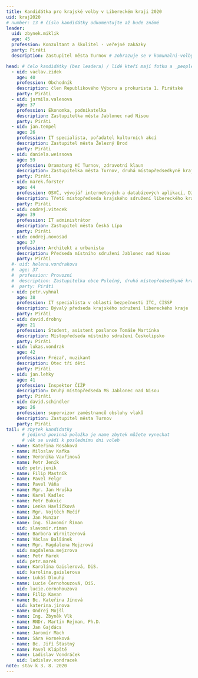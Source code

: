 ```yaml
---
title: Kandidátka pro krajské volby v Libereckém kraji 2020 
uid: kraj2020
# number: 13 # číslo kandidátky odkomentujte až bude známé
leader:
  uid: zbynek.miklik
  age: 45
  profession: Konzultant a školitel - veřejné zakázky
  party: Piráti
  description: Zastupitel města Turnov # zobrazuje se v komunalni-volby

head: # čelo kandidátky (bez leadera) / lidé kteří mají fotku a _people/jmeno.md
  - uid: vaclav.zidek
    age: 40  
    profession: Obchodník
    description: člen Republikového Výboru a prokurista 1. Pirátské
    party: Piráti
  - uid: jarmila.valesova
    age: 37  
    profession: Ekonomka, podnikatelka
    description: Zastupitelka města Jablonec nad Nisou
    party: Piráti
  - uid: jan.tempel
    age: 26
    profession: IT specialista, pořadatel kulturních akcí
    description: Zastupitel města Železný Brod
    party: Piráti
  - uid: daniela.weissova
    age: 59
    profession: Dramaturg KC Turnov, zdravotní klaun
    description: Zastupitelka města Turnov, druhá místopředsedkyně krajského sdružení libereckého kraje
    party: Piráti
  - uid: marek.forster
    age: 44
    profession: OSVČ, vývojář internetových a databázových aplikací, DJ, pilot, producent
    description: Třetí místopředseda krajského sdružení libereckého kraje
    party: Piráti
  - uid: ondrej.vitecek
    age: 39
    profession: IT administrátor
    description: Zastupitel města Česká Lípa
    party: Piráti
  - uid: ondrej.novosad
    age: 37
    profession: Architekt a urbanista
    description: Předseda místního sdružení Jablonec nad Nisou
    party: Piráti
  #- uid: helena.vondrakova
  #  age: 37
  #  profession: Provozní
  #  description: Zastupitelka obce Pulečný, druhá místopředsedkyně krajského sdružení libereckého kraje
  #  party: Piráti
  - uid: petr.vyhnal
    age: 38
    profession: IT specialista v oblasti bezpečnosti ITC, CISSP
    description: Bývalý předseda krajského sdružení libereckého kraje
    party: Piráti
  - uid: david.drobny
    age: 21
    profession: Student, asistent poslance Tomáše Martínka
    description: Místopředseda místního sdružení Českolipsko
    party: Piráti
  - uid: lukas.vondrak
    age: 42
    profession: Frézař, muzikant
    description: Otec tří dětí
    party: Piráti
  - uid: jan.lehky
    age: 41
    profession: Inspektor ČIŽP
    description: Druhý místopředseda MS Jablonec nad Nisou
    party: Piráti
  - uid: david.schindler
    age: 26
    profession: supervizor zaměstnanců obsluhy vlaků
    description: Zastupitel města Turnov
    party: Piráti
tail: # zbytek kandidatky
      # jedinná povinná položka je name zbytek můžete vynechat
      # věk se uvádí k poslednímu dni voleb
  - name: Kateřina Rosáková
  - name: Miloslav Kafka
  - name: Veronika Vavřinová
  - name: Petr Jeník
    uid: petr.jenik
  - name: Filip Mastník
  - name: Pavel Felgr
  - name: Pavel Váňa
  - name: Mgr. Jan Hruška
  - name: Karel Kadlec
  - name: Petr Bukvic
  - name: Lenka Havlíčková
  - name: Mgr. Vojtěch Mečíř
  - name: Jan Munzar
  - name: Ing. Slavomír Říman
    uid: slavomir.riman
  - name: Barbora Wirnitzerová
  - name: Václav Balšánek
  - name: Mgr. Magdalena Mejzrová
    uid: magdalena.mejzrova
  - name: Petr Marek
    uid: petr.marek
  - name: Karolína Gaislerová, DiS.
    uid: karolina.gaislerova
  - name: Lukáš Dlouhý
  - name: Lucie Černohouzová, DiS.
    uid: lucie.cernohouzova
  - name: Filip Kavan
  - name: Bc. Kateřina Jínová
    uid: katerina.jinova
  - name: Ondrej Mojšl
  - name: Ing. Zbyněk Vlk
  - name: RNDr. Martin Rejman, Ph.D.
  - name: Jan Gajdács
  - name: Jaromír Mach
  - name: Sára Horneková
  - name: Bc. Jiří Šťastný
  - name: Pavel Klápště
  - name: Ladislav Vondráček
    uid: ladislav.vondracek 
note: stav k 3. 8. 2020
---
```

